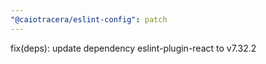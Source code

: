 ```yaml
---
"@caiotracera/eslint-config": patch
---
```


fix(deps): update dependency eslint-plugin-react to v7.32.2
